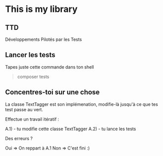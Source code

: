 # This is my library

## TTD

Développements Pilotés par les Tests

## Lancer les tests

Tapes juste cette commande dans ton shell

> composer tests

## Concentres-toi sur une chose

La classe TextTagger est son implémenation, modifie-là jusqu'à ce que tes test passe au vert.

Effectue un travail itératif :

A.1) - tu modifie cette classe TextTagger
A.2) - tu lance les tests

Des erreurs ?

Oui => On reppart à A.1
Non => C'est fini :)
